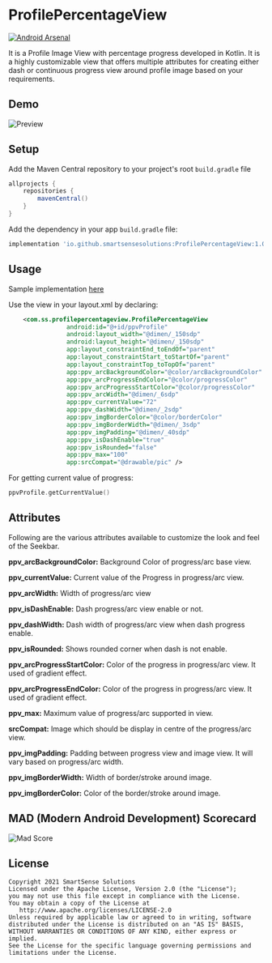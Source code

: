 # ProfilePercentageView

[![Android Arsenal](https://img.shields.io/badge/Android%20Arsenal-ProfilePercentageView-blue.svg?style=flat)](https://android-arsenal.com/details/1/8283)


It is a Profile Image View with percentage progress developed in Kotlin. It is a highly customizable view that offers multiple attributes for creating either dash or continuous progress view around profile image based on your requirements.


## Demo

![Preview](https://github.com/smartSenseSolutions/ProfilePercentageView/blob/main/preview/preview.gif)


## Setup

Add the Maven Central repository to your project's root ```build.gradle``` file
``` gradle
allprojects {
    repositories {
        mavenCentral()
    }
}
```

Add the dependency in your app ```build.gradle``` file:
``` gradle
implementation 'io.github.smartsensesolutions:ProfilePercentageView:1.0.2'

```
## Usage

Sample implementation [here](https://github.com/smartSenseSolutions/ProfilePercentageView/tree/main/app)

Use the view in your layout.xml by declaring:

``` xml
	<com.ss.profilepercentageview.ProfilePercentageView
                android:id="@+id/ppvProfile"
                android:layout_width="@dimen/_150sdp"
                android:layout_height="@dimen/_150sdp"
                app:layout_constraintEnd_toEndOf="parent"
                app:layout_constraintStart_toStartOf="parent"
                app:layout_constraintTop_toTopOf="parent"
                app:ppv_arcBackgroundColor="@color/arcBackgroundColor"
                app:ppv_arcProgressEndColor="@color/progressColor"
                app:ppv_arcProgressStartColor="@color/progressColor"
                app:ppv_arcWidth="@dimen/_6sdp"
                app:ppv_currentValue="72"
                app:ppv_dashWidth="@dimen/_2sdp"
                app:ppv_imgBorderColor="@color/borderColor"
                app:ppv_imgBorderWidth="@dimen/_3sdp"
                app:ppv_imgPadding="@dimen/_40sdp"
                app:ppv_isDashEnable="true"
                app:ppv_isRounded="false"
                app:ppv_max="100"
                app:srcCompat="@drawable/pic" />
```

For getting current value of progress:

``` kotlin
ppvProfile.getCurrentValue()
```

## Attributes

Following are the various attributes available to customize the look and feel of the Seekbar.

**ppv_arcBackgroundColor:** Background Color of progress/arc base view.

**ppv_currentValue:** Current value of the Progress in progress/arc view.

**ppv_arcWidth:** Width of progress/arc view

**ppv_isDashEnable:** Dash progress/arc view enable or not.

**ppv_dashWidth:** Dash width of progress/arc view when dash progress enable.

**ppv_isRounded:** Shows rounded corner when dash is not enable.

**ppv_arcProgressStartColor:** Color of the progress in progress/arc view. It used of gradient effect.

**ppv_arcProgressEndColor:** Color of the progress in progress/arc view. It used of gradient effect.

**ppv_max:** Maximum value of progress/arc supported in view.

**srcCompat:** Image which should be display in centre of the progress/arc view.

**ppv_imgPadding:** Padding between progress view and image view. It will vary based on progress/arc width.

**ppv_imgBorderWidth:** Width of border/stroke around image.

**ppv_imgBorderColor:** Color of the border/stroke around image.
 
 
## MAD (Modern Android Development) Scorecard
 
![Mad Score](https://github.com/smartSenseSolutions/ProfilePercentageView/blob/main/preview/mad_score.png)


## License
```
Copyright 2021 SmartSense Solutions
Licensed under the Apache License, Version 2.0 (the "License");
you may not use this file except in compliance with the License.
You may obtain a copy of the License at
   http://www.apache.org/licenses/LICENSE-2.0
Unless required by applicable law or agreed to in writing, software
distributed under the License is distributed on an "AS IS" BASIS,
WITHOUT WARRANTIES OR CONDITIONS OF ANY KIND, either express or implied.
See the License for the specific language governing permissions and limitations under the License.
```
